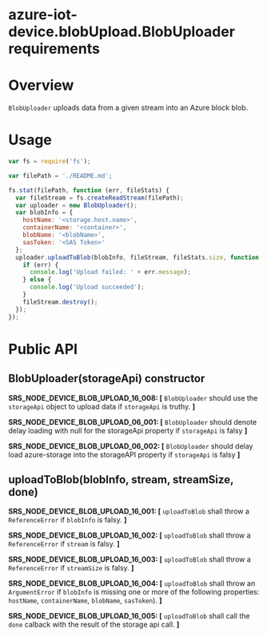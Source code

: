 # azure-iot-device.blobUpload.BlobUploader requirements

# Overview
`BlobUploader` uploads data from a given stream into an Azure block blob.

# Usage

```js
var fs = require('fs');

var filePath = './README.md';

fs.stat(filePath, function (err, fileStats) {
  var fileStream = fs.createReadStream(filePath);
  var uploader = new BlobUploader();
  var blobInfo = {
    hostName: '<storage.host.name>',
    containerName: '<container>',
    blobName: '<blobName>',
    sasToken: '<SAS Token>'
  };
  uploader.uploadToBlob(blobInfo, fileStream, fileStats.size, function (err) {
    if (err) {
      console.log('Upload failed: ' + err.message);
    } else {
      console.log('Upload succeeded');
    }
    fileStream.destroy();
  });
});
```

# Public API
## BlobUploader(storageApi) constructor
**SRS_NODE_DEVICE_BLOB_UPLOAD_16_008: [** `BlobUploader` should use the `storageApi` object to upload data if `storageApi` is truthy. **]**

**SRS_NODE_DEVICE_BLOB_UPLOAD_06_001: [** `BlobUploader` should denote delay loading with null for the storageApi property if `storageApi` is falsy **]**

**SRS_NODE_DEVICE_BLOB_UPLOAD_06_002: [** `BlobUploader` should delay load azure-storage into the storageAPI property if `storageApi` is falsy **]**

## uploadToBlob(blobInfo, stream, streamSize, done)
**SRS_NODE_DEVICE_BLOB_UPLOAD_16_001: [** `uploadToBlob` shall throw a `ReferenceError` if `blobInfo` is falsy. **]**

**SRS_NODE_DEVICE_BLOB_UPLOAD_16_002: [** `uploadToBlob` shall throw a `ReferenceError` if `stream` is falsy. **]**

**SRS_NODE_DEVICE_BLOB_UPLOAD_16_003: [** `uploadToBlob` shall throw a `ReferenceError` if `streamSize` is falsy. **]**

**SRS_NODE_DEVICE_BLOB_UPLOAD_16_004: [** `uploadToBlob` shall throw an `ArgumentError` if `blobInfo` is missing one or more of the following properties: `hostName`, `containerName`, `blobName`, `sasToken`). **]**

**SRS_NODE_DEVICE_BLOB_UPLOAD_16_005: [** `uploadToBlob` shall call the `done` calback with the result of the storage api call. **]**